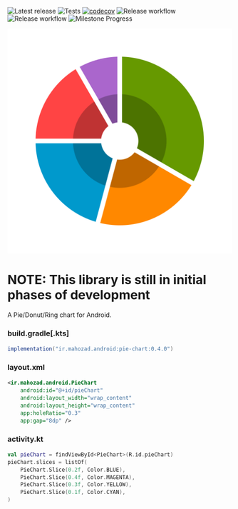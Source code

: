[comment]: <> ([![Build Status]&#40;https://www.travis-ci.com/mahozad/android-pie-chart.svg?branch=master&#41;]&#40;https://www.travis-ci.com/mahozad/android-pie-chart&#41;)

[comment]: <> (![Dependencies]&#40;https://img.shields.io/librariesio/github/mahozad/android-pie-chart&#41;)

[comment]: <> (![Code Size]&#40;https://img.shields.io/github/languages/code-size/mahozad/android-pie-chart&#41;)

[comment]: <> (![Repo Size]&#40;https://img.shields.io/github/repo-size/mahozad/android-pie-chart&#41;)

[comment]: <> (![SLOC]&#40;https://img.shields.io/tokei/lines/github/mahozad/android-pie-chart&#41;)

[comment]: <> (![Downloads]&#40;https://img.shields.io/github/downloads/mahozad/android-pie-chart/total&#41;)

[comment]: <> (![Closed Issues]&#40;https://img.shields.io/github/issues-closed/mahozad/android-pie-chart?color=green&#41;)

[comment]: <> (![Commits Since Last Release]&#40;https://img.shields.io/github/commits-since/mahozad/android-pie-chart/latest&#41;)
![Latest release](https://img.shields.io/github/v/release/mahozad/android-pie-chart)
![Tests](https://img.shields.io/github/checks-status/mahozad/android-pie-chart/master)
[![codecov](https://codecov.io/gh/mahozad/android-pie-chart/branch/master/graph/badge.svg?token=ptnbmXaozw)](https://codecov.io/gh/mahozad/android-pie-chart)
![Release workflow](https://github.com/mahozad/android-pie-chart/actions/workflows/test.yml/badge.svg)
![Release workflow](https://img.shields.io/github/workflow/status/mahozad/android-pie-chart/Test?label=CI%2FCD)
![Milestone Progress](https://img.shields.io/github/milestones/progress-percent/mahozad/android-pie-chart/1)

<div align="center">

![Preview image](preview.svg)

</div>

# NOTE: This library is still in initial phases of development

A Pie/Donut/Ring chart for Android.

### build.gradle[.kts]
```groovy
implementation("ir.mahozad.android:pie-chart:0.4.0")
```

### layout.xml
```xml
<ir.mahozad.android.PieChart
    android:id="@+id/pieChart"
    android:layout_width="wrap_content"
    android:layout_height="wrap_content"
    app:holeRatio="0.3"
    app:gap="8dp" />
```

### activity.kt
```kotlin
val pieChart = findViewById<PieChart>(R.id.pieChart)
pieChart.slices = listOf(
    PieChart.Slice(0.2f, Color.BLUE),
    PieChart.Slice(0.4f, Color.MAGENTA),
    PieChart.Slice(0.3f, Color.YELLOW),
    PieChart.Slice(0.1f, Color.CYAN),
)
```
